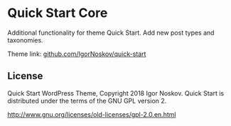 # Quick Start Core

Additional functionality for theme Quick Start. Add new post types and taxonomies.

Theme link: [github.com/IgorNoskov/quick-start](https://github.com/IgorNoskov/quick-start)

## License
Quick Start WordPress Theme, Copyright 2018 Igor Noskov.
Quick Start is distributed under the terms of the GNU GPL version 2.

http://www.gnu.org/licenses/old-licenses/gpl-2.0.en.html
